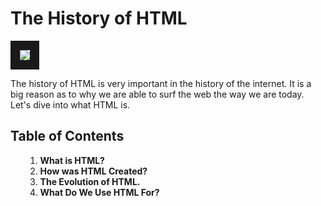 <!DOCTYPE html>
<html>
    <head>
       <meta charset="utf-8">
       <meta name="viewport" content="width=device-width, intital-scale=1">
           <title>IT 3203</title>
    </head>
    <body>
        <h1>The History of HTML</h1>
      <img src="https://images.unsplash.com/photo-1542831371-29b0f74f9713?q=80&w=2940&auto=format&fit=crop&ixlib=rb-4.0.3&ixid=M3wxMjA3fDB8MHxwaG90by1wYWdlfHx8fGVufDB8fHx8fA%3D%3D" border="15">
       
<p>The history of HTML is very important in the history of the internet. It is a big reason as to why we are able to surf the web the way we are today. Let's dive into what HTML is.</p>
        <h2>Table of Contents</h2>
        <ol class="toc-list">
      <ol>
      <li>
      <span class="title"><b>What is HTML?</b></span>
      </a>
      <li><b>How was HTML Created?</b></li>
      <li><b>The Evolution of HTML.</b></li>
      <li><b>What Do We Use HTML For?</b></li>
